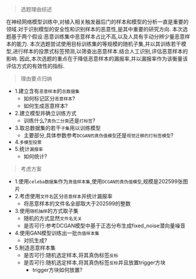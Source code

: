 > 选题理由综述

在神经网络模型训练中,对植入相关触发器后门的样本和模型的分析一直是重要的领域.对于识别模型的安全性和识别样本的恶意性,是其中重要的研究方向.
本次选题基于两个假设:恶意训练集中恶意样本占比不高,以及人具有手动分辨少量恶意样本的能力.
本次选题尝试使用目标训练集的等规模的随机子集,并以其训练若干模型,进行样本的投票式标签预测,以筛查出恶意样本.结合人工识别,评估恶意样本的影响.
因此,本次选题的重点在于降低恶意样本的漏报率,并以漏报率作为该衡量该评估方式的有效性的指标.

> 理由要点归纳
- 1.建立含有`恶意样本`的`总数据集`
    - 如何标记区分`恶意样本`?
    - 如何生成恶意样本?
- 2.建立模型并确立训练方式
    - 训练什么?`真伪二分类`还是`打标签`?
- 3.取总数据集的若干`子集`用以训练模型
    - 主要部分,具体参数参考`DCGAN的真伪值模型`还是`视觉迁移的打标签模型`?
- 4.`多模型投票`
- 5.统计`漏报率`
    - 如何统计?
> 考虑方案
- 1.使用`celeba数据集`作为`真值样本集`,使用`DCGAN的真伪值模型`,规模是202599张图片
- 2.考虑使用`文件名`区分`恶意样本`并统计漏报率
  - 将恶意样本的文件名全部取大于202599的整数
- 3.使用`随机抽样`的方式取子集
  - 随机的方式显然`文件名无关`
  - 是否可行:参考DCGAN模型中基于正态分布生成fixed_noise潜向量噪音
- 4.使用GAN模型训练出一批`伪值样本集`
  - 对抗生成?
- 5.制造恶意样本集
  - 是否可行:随机选定样本,将其真伪标签`反标`
  - 是否可行:随机选定样本,将其真伪标签`反标`并且放置trigger方块
    - trigger方块如何放置?